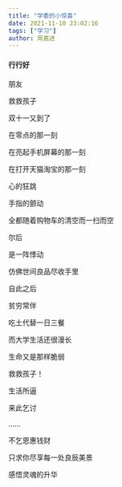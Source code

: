 ```yaml
---
title: "学委的小惊喜"
date: 2021-11-10 23:02:16
tags: ["学习"]
author: 周嘉进
---
```


#### 行行好

朋友 

救救孩子

双十一又到了

在零点的那一刻

在亮起手机屏幕的那一刻

在打开天猫淘宝的那一刻

心的狂跳

手指的颤动

全都随着购物车的清空而一扫而空

<!-- more -->



尔后

是一阵悸动

仿佛世间良品尽收手里

自此之后

贫穷常伴

吃土代替一日三餐

而大学生活还很漫长

生命又是那样脆弱



救救孩子！

生活所逼

来此乞讨

......

不乞恩惠钱财

只求你尽享每一处良辰美景

感悟灵魂的升华













